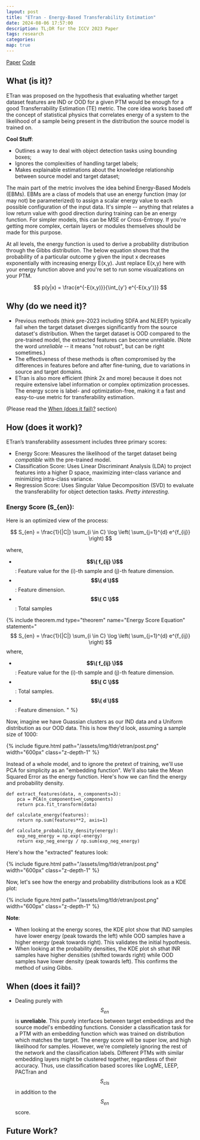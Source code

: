 ```yaml
---
layout: post
title: "ETran - Energy-Based Transferability Estimation"
date: 2024-08-06 17:57:00
description: TL;DR for the ICCV 2023 Paper
tags: research 
categories: 
map: true
---
```


[Paper](https://openaccess.thecvf.com/content/ICCV2023/papers/Gholami_ETran_Energy-Based_Transferability_Estimation_ICCV_2023_paper.pdf)
[Code](https://github.com/AkshathRaghav/ptmrank/blob/main/ptmrank/metrics/ETran.py)

## What (is it)?

ETran was proposed on the hypothesis that evaluating whether target dataset features are IND or OOD for a given PTM would be enough for a good Transferrability Estimation (TE) metric. The core idea works based off the concept of statistical physics that correlates energy of a system to the likelihood of a sample being present in the distribution the source model is trained on. 

**Cool Stuff**: 
- Outlines a way to deal with object detection tasks using bounding boxes;
- Ignores the complexities of handling target labels; 
- Makes explainable estimations about the knowledge relationship between source model and target dataset; 

The main part of the metric involves the idea behind Energy-Based Models (EBMs).  EBMs are a class of models that use an energy function (may (or may not) be parameterized) to assign a scalar energy value to each possible configuration of the input data. It's simple -- anything that relates a low return value with good direction during training can be an energy function. For simpler models, this can be MSE or Cross-Entropy. If you're getting more complex, certain layers or modules themselves should be made for this purpose.

At all levels, the energy function is used to derive a probability distribution through the Gibbs distribution. The below equation shows that the probability of a particular outcome y given the input x decreases exponentially with increasing energy E(x,y). Just replace E(x,y) here with your energy function above and you're set to run some visualizations on your PTM.

$$ p(y|x) = \frac{e^{-E(x,y)}}{\int_{y'} e^{-E(x,y')}} $$ 


## Why (do we need it)?

* Previous methods (think pre-2023 including SDFA and NLEEP) typically fail when the target dataset diverges significantly from the source dataset's distribution. When the target dataset is OOD compared to the pre-trained model, the extracted features can become unreliable. (Note the word *unreliable* -- it means "not robust", but can be right sometimes.)
* The effectiveness of these methods is often compromised by the differences in features before and after fine-tuning, due to variations in source and target domains.
* ETran is also more efficient (think 2x and more) because it does not require extensive label information or complex optimization processes. The energy score is label- and optimization-free, making it a fast and easy-to-use metric for transferability estimation. 

(Please read the [When (does it fail)?](#when-does-it-fail) section)

## How (does it work)?

ETran’s transferability assessment includes three primary scores:

* Energy Score: Measures the likelihood of the target dataset being *compatible* with the pre-trained model.
* Classification Score: Uses Linear Discriminant Analysis (LDA) to project features into a higher D space, maximizing inter-class variance and minimizing intra-class variance.
* Regression Score: Uses Singular Value Decomposition (SVD) to evaluate the transferability for object detection tasks. *Pretty interesting*.

### Energy Score (S_{en}): 

Here is an optimized view of the process: 

$$ S_{en} = \frac{1}{|C|} \sum_{i \in C} \log \left( \sum_{j=1}^{d} e^{f_{ij}} \right) $$

where,  
* **$$\( f_{ij} \)$$**: Feature value for the \(i\)-th sample and \(j\)-th feature dimension.
* **$$\( d \)$$**: Feature dimension.
* **$$\( C \)$$**: Total samples

{% include theorem.md 
  type="theorem"
  name="Energy Score Equation"
  statement="
$$ S_{en} = \frac{1}{|C|} \sum_{i \in C} \log \left( \sum_{j=1}^{d} e^{f_{ij}} \right) $$
where,  
* **$$\( f_{ij} \)$$**: Feature value for the \(i\)-th sample and \(j\)-th feature dimension.
* **$$\( C \)$$**: Total samples.
* **$$\( d \)$$**: Feature dimension.
  "
%}

Now, imagine we have Guassian clusters as our IND data and a Uniform distribution as our OOD data. This is how they'd look, assuming a sample size of 1000: 

{% include figure.html
    path="/assets/img/tldr/etran/post.png"
    width="600px"
    class="z-depth-1"
%}

Instead of a whole model, and to ignore the pretext of training, we'll use PCA for simplicity as an "embedding function". We'll also take the Mean Squared Error as the energy function. Here's how we can find the energy and probability density.  

```
def extract_features(data, n_components=3):
    pca = PCA(n_components=n_components)
    return pca.fit_transform(data)

def calculate_energy(features):
    return np.sum(features**2, axis=1)

def calculate_probability_density(energy):
    exp_neg_energy = np.exp(-energy)
    return exp_neg_energy / np.sum(exp_neg_energy)
```

Here's how the "extracted" features look: 

{% include figure.html
    path="/assets/img/tldr/etran/post.png"
    width="600px"
    class="z-depth-1"
%}

Now, let's see how the energy and probability distributions look as a KDE plot: 

{% include figure.html
    path="/assets/img/tldr/etran/post.png"
    width="600px"
    class="z-depth-1"
%}

**Note**: 
* When looking at the energy scores, the KDE plot show that IND samples have lower energy (peak towards the left) while OOD samples have a higher energy (peak towards right). This validates the initial hypothesis.
* When looking at the probability densities, the KDE plot sh sthat INR samples have higher densities (shifted towards right) while OOD samples have lower density (peak towards left). This confirms the method of using Gibbs. 


## When (does it fail)?

* Dealing purely with $$S_{en}$$ is **unreliable**. This purely interfaces between target embeddings and the source model's embedding functions. Consider a classification task for a PTM with an embedding function which was trained on distribution which matches the target. The energy score will be super low, and high likelihood for samples. However, we're completely ignoring the rest of the network and the classification labels. Different PTMs with similar embedding layers might be clustered together, regardless of their accuracy. Thus, use classification based scores like LogME, LEEP, PACTran and $$S_{cls}$$ in addition to the $$S_{en}$$ score.

## Future Work? 
